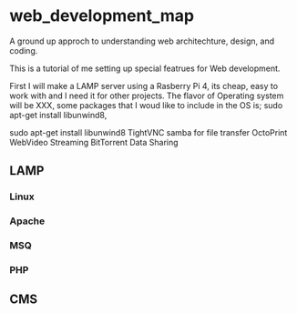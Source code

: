 # web_development_map
A ground up approch to understanding web architechture, design, and coding. 

This is a tutorial of me setting up special featrues for Web development.

First I will make a LAMP server using a Rasberry Pi 4, its cheap, easy to work with and I need it for other projects.  The flavor of Operating system will be XXX,  some packages that I woud like to include in the OS is; sudo apt-get install libunwind8, 


sudo apt-get install libunwind8
TightVNC
samba for file transfer
OctoPrint
WebVideo Streaming
BitTorrent Data Sharing

## LAMP

### Linux

### Apache 

### MSQ

### PHP

## CMS

 
